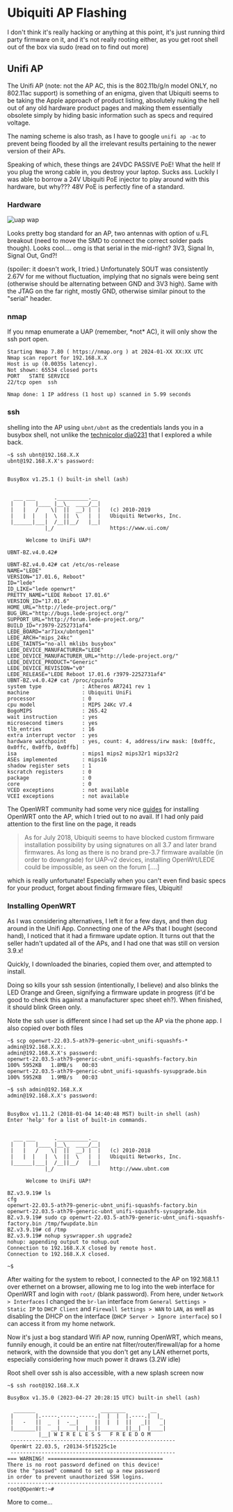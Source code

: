 # Ubiquiti AP Flashing

I don't think it's really hacking or anything at this point, it's just running third party firmware on it, and it's not really rooting either, as you get root shell out of the box via sudo (read on to find out more)



## Unifi AP

The Unifi AP (note: not the AP AC, this is the 802.11b/g/n model ONLY, no 802.11ac support) is something of an enigma, given that Ubiquiti seems to be taking the Apple approach of product listing, absolutely nuking the hell out of any old hardware product pages and making them essentially obsolete simply by hiding basic information such as specs and required voltage.

The naming scheme is also trash, as I have to google `unifi ap -ac` to prevent being flooded by all the irrelevant results pertaining to the newer version of their APs.

Speaking of which, these things are 24VDC PASSIVE PoE! What the hell! If you plug the wrong cable in, you destroy your laptop. Sucks ass. Luckily I was able to borrow a 24V Ubiquiti PoE injector to play around with this hardware, but why??? 48V PoE is perfectly fine of a standard.

### Hardware

![uap wap](uap.png)

Looks pretty bog standard for an AP, two antennas with option of u.FL breakout (need to move the SMD to connect the correct solder pads though). Looks cool.... omg is that serial in the mid-right? 3V3, Signal In, Signal Out, Gnd?!

(spoiler: it doesn't work, I tried.) Unfortunately SOUT was consistently 2.67V for me without fluctuation, implying that no signals were being sent (otherwise should be alternating between GND and 3V3 high). Same with the JTAG on the far right, mostly GND, otherwise similar pinout to the "serial" header.




### nmap

If you nmap enumerate a UAP (remember, \*not* AC), it will only show the ssh port open.

```
Starting Nmap 7.80 ( https://nmap.org ) at 2024-01-XX XX:XX UTC
Nmap scan report for 192.168.X.X
Host is up (0.0035s latency).
Not shown: 65534 closed ports
PORT   STATE SERVICE
22/tcp open  ssh

Nmap done: 1 IP address (1 host up) scanned in 5.99 seconds
```

### ssh

shelling into the AP using `ubnt/ubnt` as the credentials lands you in a busybox shell, not unlike the [technicolor dja0231](../2023-technicolor/technicolor.md) that I explored a while back.

```
~$ ssh ubnt@192.168.X.X
ubnt@192.168.X.X's password:


BusyBox v1.25.1 () built-in shell (ash)


  ___ ___      .__________.__
 |   |   |____ |__\_  ____/__|
 |   |   /    \|  ||  __) |  |   (c) 2010-2019
 |   |  |   |  \  ||  \   |  |   Ubiquiti Networks, Inc.
 |______|___|  /__||__/   |__|
            |_/                  https://www.ui.com/

      Welcome to UniFi UAP!

UBNT-BZ.v4.0.42# 

UBNT-BZ.v4.0.42# cat /etc/os-release
NAME="LEDE"
VERSION="17.01.6, Reboot"
ID="lede"
ID_LIKE="lede openwrt"
PRETTY_NAME="LEDE Reboot 17.01.6"
VERSION_ID="17.01.6"
HOME_URL="http://lede-project.org/"
BUG_URL="http://bugs.lede-project.org/"
SUPPORT_URL="http://forum.lede-project.org/"
BUILD_ID="r3979-2252731af4"
LEDE_BOARD="ar71xx/ubntgen1"
LEDE_ARCH="mips_24kc"
LEDE_TAINTS="no-all mklibs busybox"
LEDE_DEVICE_MANUFACTURER="LEDE"
LEDE_DEVICE_MANUFACTURER_URL="http://lede-project.org/"
LEDE_DEVICE_PRODUCT="Generic"
LEDE_DEVICE_REVISION="v0"
LEDE_RELEASE="LEDE Reboot 17.01.6 r3979-2252731af4"
UBNT-BZ.v4.0.42# cat /proc/cpuinfo
system type             : Atheros AR7241 rev 1
machine                 : Ubiquiti UniFi
processor               : 0
cpu model               : MIPS 24Kc V7.4
BogoMIPS                : 265.42
wait instruction        : yes
microsecond timers      : yes
tlb_entries             : 16
extra interrupt vector  : yes
hardware watchpoint     : yes, count: 4, address/irw mask: [0x0ffc, 0x0ffc, 0x0ffb, 0x0ffb]
isa                     : mips1 mips2 mips32r1 mips32r2
ASEs implemented        : mips16
shadow register sets    : 1
kscratch registers      : 0
package                 : 0
core                    : 0
VCED exceptions         : not available
VCEI exceptions         : not available

```

The OpenWRT community had some very nice [guides](https://openwrt.org/toh/ubiquiti/unifi_ap) for installing OpenWRT onto the AP, which I tried out to no avail. If I had only paid attention to the first line on the page, it reads

> As for July 2018, Ubiquiti seems to have blocked custom firmware installation possibility by using signatures on all 3.7 and later brand firmwares. As long as there is no brand pre-3.7 firmware available (in order to downgrade) for UAP-v2 devices, installing OpenWrt/LEDE could be impossible, as seen on the forum [....]

which is really unfortunate! Especially when you can't even find basic specs for your product, forget about finding firmware files, Ubiquiti!


### Installing OpenWRT

As I was considering alternatives, I left it for a few days, and then dug around in the Unifi App. Connecting one of the APs that I bought (second hand), I noticed that it had a firmware update option. It turns out that the seller hadn't updated all of the APs, and I had one that was still on version 3.9.x!

Quickly, I downloaded the binaries, copied them over, and attempted to install.

Doing so kills your ssh session (intentionally, I believe) and also blinks the LED Orange and Green, signifying a firmware update in progress (it'd be good to check this against a manufacturer spec sheet eh?). When finished, it should blink Green only.

Note the ssh user is different since I had set up the AP via the phone app. I also copied over both files 

```
~$ scp openwrt-22.03.5-ath79-generic-ubnt_unifi-squashfs-* admin@192.168.X.X:.
admin@192.168.X.X's password:
openwrt-22.03.5-ath79-generic-ubnt_unifi-squashfs-factory.bin         100% 5952KB   1.8MB/s   00:03
openwrt-22.03.5-ath79-generic-ubnt_unifi-squashfs-sysupgrade.bin      100% 5952KB   1.9MB/s   00:03

~$ ssh admin@192.168.X.X
admin@192.168.X.X's password:


BusyBox v1.11.2 (2018-01-04 14:40:48 MST) built-in shell (ash)
Enter 'help' for a list of built-in commands.


  ___ ___      .__________.__
 |   |   |____ |__\_  ____/__|
 |   |   /    \|  ||  __) |  |   (c) 2010-2018
 |   |  |   |  \  ||  \   |  |   Ubiquiti Networks, Inc.
 |______|___|  /__||__/   |__|
            |_/                  http://www.ubnt.com

      Welcome to UniFi UAP!

BZ.v3.9.19# ls
cfg
openwrt-22.03.5-ath79-generic-ubnt_unifi-squashfs-factory.bin
openwrt-22.03.5-ath79-generic-ubnt_unifi-squashfs-sysupgrade.bin
BZ.v3.9.19# sudo cp openwrt-22.03.5-ath79-generic-ubnt_unifi-squashfs-factory.bin /tmp/fwupdate.bin
BZ.v3.9.19# cd /tmp
BZ.v3.9.19# nohup syswrapper.sh upgrade2
nohup: appending output to nohup.out
Connection to 192.168.X.X closed by remote host.
Connection to 192.168.X.X closed.

~$ 
```

After waiting for the system to reboot, I connected to the AP on 192.168.1.1 over ethernet on a browser, allowing me to log into the web interface for OpenWRT and login with `root/` (blank password). From here, under `Network > Interfaces` I changed the `br-lan` interface from `General Settings > Static IP` to `DHCP Client` and `Firewall Settings > WAN` to `LAN`, as well as disabling the DHCP on the interface (`DHCP Server > Ignore interface`) so I can access it from my home network.

Now it's just a bog standard Wifi AP now, running OpenWRT, which means, funnily enough, it could be an entire nat filter/router/firewall/ap for a home network, with the downside that you don't get any LAN ethernet ports, especially considering how much power it draws (3.2W idle)

Root shell over ssh is also accessible, with a new splash screen now

```
~$ ssh root@192.168.X.X

BusyBox v1.35.0 (2023-04-27 20:28:15 UTC) built-in shell (ash)

  _______                     ________        __
 |       |.-----.-----.-----.|  |  |  |.----.|  |_
 |   -   ||  _  |  -__|     ||  |  |  ||   _||   _|
 |_______||   __|_____|__|__||________||__|  |____|
          |__| W I R E L E S S   F R E E D O M
 -----------------------------------------------------
 OpenWrt 22.03.5, r20134-5f15225c1e
 -----------------------------------------------------
=== WARNING! =====================================
There is no root password defined on this device!
Use the "passwd" command to set up a new password
in order to prevent unauthorized SSH logins.
--------------------------------------------------
root@OpenWrt:~#
```


More to come...